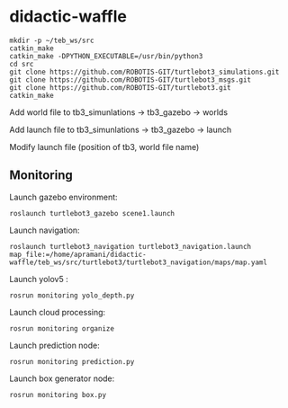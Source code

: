 # didactic-waffle

```
mkdir -p ~/teb_ws/src
catkin_make
catkin_make -DPYTHON_EXECUTABLE=/usr/bin/python3
cd src
git clone https://github.com/ROBOTIS-GIT/turtlebot3_simulations.git
git clone https://github.com/ROBOTIS-GIT/turtlebot3_msgs.git
git clone https://github.com/ROBOTIS-GIT/turtlebot3.git
catkin_make
```
Add world file to tb3_simunlations → tb3_gazebo → worlds

Add launch file to tb3_simunlations → tb3_gazebo → launch

Modify launch file (position of tb3, world file name)

## Monitoring

Launch gazebo environment:

``` roslaunch turtlebot3_gazebo scene1.launch ```

Launch navigation:   

```roslaunch turtlebot3_navigation turtlebot3_navigation.launch map_file:=/home/apramani/didactic-waffle/teb_ws/src/turtlebot3/turtlebot3_navigation/maps/map.yaml```

Launch yolov5 :

``` rosrun monitoring yolo_depth.py ```

Launch cloud processing:

``` rosrun monitoring organize ```

Launch prediction node:

``` rosrun monitoring prediction.py ```

Launch box generator node:

``` rosrun monitoring box.py ```


